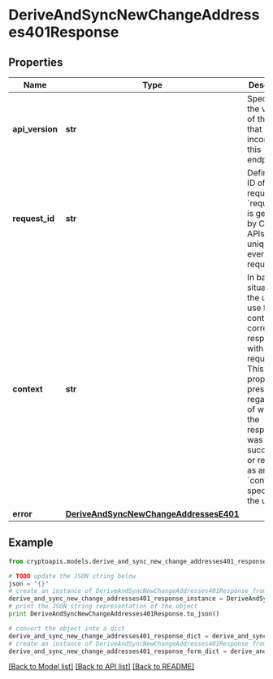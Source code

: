 # DeriveAndSyncNewChangeAddresses401Response


## Properties
Name | Type | Description | Notes
------------ | ------------- | ------------- | -------------
**api_version** | **str** | Specifies the version of the API that incorporates this endpoint. | 
**request_id** | **str** | Defines the ID of the request. The &#x60;requestId&#x60; is generated by Crypto APIs and it&#39;s unique for every request. | 
**context** | **str** | In batch situations the user can use the context to correlate responses with requests. This property is present regardless of whether the response was successful or returned as an error. &#x60;context&#x60; is specified by the user. | [optional] 
**error** | [**DeriveAndSyncNewChangeAddressesE401**](DeriveAndSyncNewChangeAddressesE401.md) |  | 

## Example

```python
from cryptoapis.models.derive_and_sync_new_change_addresses401_response import DeriveAndSyncNewChangeAddresses401Response

# TODO update the JSON string below
json = "{}"
# create an instance of DeriveAndSyncNewChangeAddresses401Response from a JSON string
derive_and_sync_new_change_addresses401_response_instance = DeriveAndSyncNewChangeAddresses401Response.from_json(json)
# print the JSON string representation of the object
print DeriveAndSyncNewChangeAddresses401Response.to_json()

# convert the object into a dict
derive_and_sync_new_change_addresses401_response_dict = derive_and_sync_new_change_addresses401_response_instance.to_dict()
# create an instance of DeriveAndSyncNewChangeAddresses401Response from a dict
derive_and_sync_new_change_addresses401_response_form_dict = derive_and_sync_new_change_addresses401_response.from_dict(derive_and_sync_new_change_addresses401_response_dict)
```
[[Back to Model list]](../README.md#documentation-for-models) [[Back to API list]](../README.md#documentation-for-api-endpoints) [[Back to README]](../README.md)


